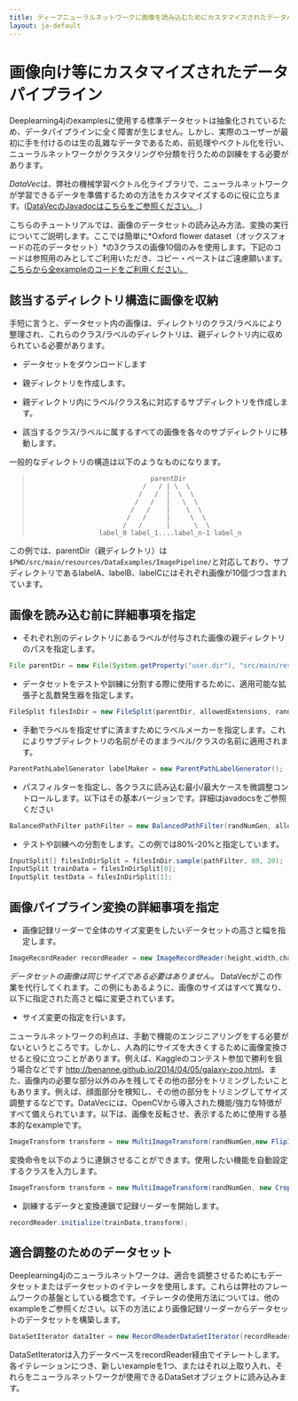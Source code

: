 ```yaml
---
title: ディープニューラルネットワークに画像を読み込むためにカスタマイズされたデータパイプライン
layout: ja-default
---
```


# 画像向け等にカスタマイズされたデータパイプライン

Deeplearning4jのexamplesに使用する標準データセットは抽象化されているため、データパイプラインに全く障害が生じません。しかし、実際のユーザーが最初に手を付けるのは生の乱雑なデータであるため、前処理やベクトル化を行い、ニューラルネットワークがクラスタリングや分類を行うための訓練をする必要があります。 

*DataVec*は、弊社の機械学習ベクトル化ライブラリで、ニューラルネットワークが学習できるデータを準備するための方法をカスタマイズするのに役に立ちます。([DataVecのJavadocはこちらをご参照ください。](http://deeplearning4j.org/datavecdoc/).)

こちらのチュートリアルでは、画像のデータセットの読み込み方法、変換の実行についてご説明します。ここでは簡単に*Oxford flower dataset（オックスフォードの花のデータセット）*の3クラスの画像10個のみを使用します。下記のコードは参照用のみとしてご利用いただき、コピー・ペーストはご遠慮願います。 
[こちらから全exampleのコードをご利用ください。](https://github.com/deeplearning4j/dl4j-examples/blob/master/dl4j-examples/src/main/java/org/deeplearning4j/examples/dataExamples/ImagePipelineExample.java)

## 該当するディレクトリ構造に画像を収納
手短に言うと、データセット内の画像は、ディレクトリのクラス/ラベルにより整理され、これらのクラス/ラベルのディレクトリは、親ディレクトリ内に収められている必要があります。

* データセットをダウンロードします 

* 親ディレクトリを作成します。

* 親ディレクトリ内にラベル/クラス名に対応するサブディレクトリを作成します。

* 該当するクラス/ラベルに属するすべての画像を各々のサブディレクトリに移動します。

一般的なディレクトリの構造は以下のようなものになります。

>                                   parentDir
>                                 /   / | \  \
>                                /   /  |  \  \
>                               /   /   |   \  \
>                              /   /    |    \  \
>                             /   /     |     \  \
>                            /   /      |      \  \
>                      label_0 label_1....label_n-1 label_n


この例では、parentDir（親ディレクトリ）は `$PWD/src/main/resources/DataExamples/ImagePipeline/`と対応しており、サブディレクトリであるlabelA、labelB、labelCにはそれぞれ画像が10個づつ含まれています。 

## 画像を読み込む前に詳細事項を指定
* それぞれ別のディレクトリにあるラベルが付与された画像の親ディレクトリのパスを指定します。
 
~~~java
File parentDir = new File(System.getProperty("user.dir"), "src/main/resources/DataExamples/ImagePipeline/");
~~~

* データセットをテストや訓練に分割する際に使用するために、適用可能な拡張子と乱数発生器を指定します。 

~~~java
FileSplit filesInDir = new FileSplit(parentDir, allowedExtensions, randNumGen);
~~~

* 手動でラベルを指定せずに済ますためにラベルメーカーを指定します。これによりサブディレクトリの名前がそのままラベル/クラスの名前に適用されます。

~~~java
ParentPathLabelGenerator labelMaker = new ParentPathLabelGenerator();
~~~

* パスフィルターを指定し、各クラスに読み込む最小/最大ケースを微調整コントロールします。以下はその基本バージョンです。詳細はjavadocsをご参照ください

~~~java
BalancedPathFilter pathFilter = new BalancedPathFilter(randNumGen, allowedExtensions, labelMaker);
~~~

* テストや訓練への分割をします。この例では80%-20%と指定しています。

~~~java
InputSplit[] filesInDirSplit = filesInDir.sample(pathFilter, 80, 20);
InputSplit trainData = filesInDirSplit[0];
InputSplit testData = filesInDirSplit[1];
~~~

## 画像パイプライン変換の詳細事項を指定

* 画像記録リーダーで全体のサイズ変更をしたいデータセットの高さと幅を指定します。 

~~~java
ImageRecordReader recordReader = new ImageRecordReader(height,width,channels,labelMaker);
~~~
*データセットの画像は同じサイズである必要はありません。* DataVecがこの作業を代行してくれます。この例にもあるように、画像のサイズはすべて異なり、以下に指定された高さと幅に変更されています。

* サイズ変更の指定を行います。

ニューラルネットワークの利点は、手動で機能のエンジニアリングをする必要がないというところです。しかし、人為的にサイズを大きくするために画像変換させると役に立つことがあります。例えば、Kaggleのコンテスト参加で勝利を狙う場合などです <http://benanne.github.io/2014/04/05/galaxy-zoo.html>。また、画像内の必要な部分以外のみを残してその他の部分をトリミングしたいこともあります。例えば、顔面部分を検知し、その他の部分をトリミングしてサイズ調整するなどです。DataVecには、OpenCVから導入された機能/強力な特徴がすべて備えられています。以下は、画像を反転させ、表示するために使用する基本的なexampleです。

~~~java
ImageTransform transform = new MultiImageTransform(randNumGen,new FlipImageTransform(), new ShowImageTransform("After transform"));
~~~

変換命令を以下のように連鎖させることができます。使用したい機能を自動設定するクラスを入力します。

~~~java
ImageTransform transform = new MultiImageTransform(randNumGen, new CropImageTransform(10), new FlipImageTransform(),new ScaleImageTransform(10), new WarpImageTransform(10));
~~~

* 訓練するデータと変換連鎖で記録リーダーを開始します。

~~~java
recordReader.initialize(trainData,transform);
~~~

## 適合調整のためのデータセット
Deeplearning4jのニューラルネットワークは、適合を調整させるためにもデータセットまたはデータセットのイテレータを使用します。これらは弊社のフレームワークの基盤としている概念です。イテレータの使用方法については、他のexampleをご参照ください。以下の方法により画像記録リーダーからデータセットのデータセットを構築します。

~~~java
DataSetIterator dataIter = new RecordReaderDataSetIterator(recordReader, 10, 1, outputNum);
~~~

DataSetIteratorは入力データベースをrecordReader経由でイテレートします。各イテレーションにつき、新しいexampleを1つ、またはそれ以上取り入れ、それらをニューラルネットワークが使用できるDataSetオブジェクトに読み込みます。



